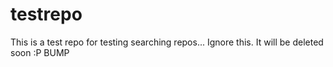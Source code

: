 # testrepo

This is a test repo for testing searching repos... Ignore this. It will be deleted soon :P
BUMP
